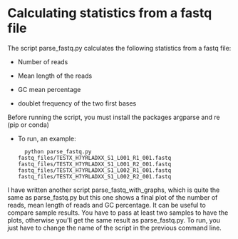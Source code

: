 # Calculating statistics from a fastq file

The script parse_fastq.py calculates the following statistics from a fastq file:

- Number of reads

- Mean length of the reads

- GC mean percentage 

- doublet frequency of the two first bases

Before running the script, you must install the packages argparse and re (pip or conda)

- To run, an example:

        python parse_fastq.py fastq_files/TESTX_H7YRLADXX_S1_L001_R1_001.fastq fastq_files/TESTX_H7YRLADXX_S1_L001_R2_001.fastq fastq_files/TESTX_H7YRLADXX_S1_L002_R1_001.fastq fastq_files/TESTX_H7YRLADXX_S1_L002_R2_001.fastq

I have written another script parse_fastq_with_graphs, which is quite the same as parse_fastq.py but this one shows a final plot of the number of reads, mean length of reads and GC percentage. It can be useful to compare sample results. You have to pass at least two samples to have the plots, otherwise you'll get the same result as parse_fastq.py. To run, you just have to change the name of the script in the previous command line.